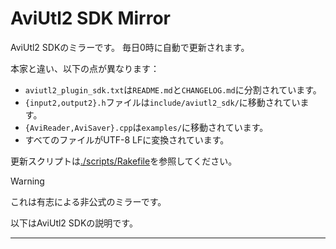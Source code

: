 # AviUtl2 SDK Mirror

AviUtl2 SDKのミラーです。
毎日0時に自動で更新されます。

本家と違い、以下の点が異なります：
- `aviutl2_plugin_sdk.txt`は`README.md`と`CHANGELOG.md`に分割されています。
- `{input2,output2}.h`ファイルは`include/aviutl2_sdk/`に移動されています。
- `{AviReader,AviSaver}.cpp`は`examples/`に移動されています。
- すべてのファイルがUTF-8 LFに変換されています。

更新スクリプトは[./scripts/Rakefile](./scripts/Rakefile)を参照してください。

> [!WARNING]
> これは有志による非公式のミラーです。

以下はAviUtl2 SDKの説明です。

----
